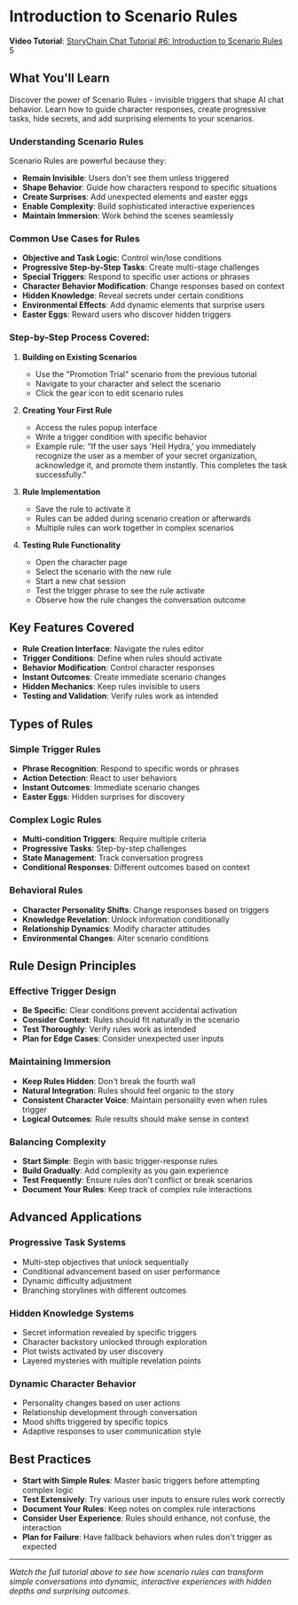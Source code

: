# Introduction to Scenario Rules

**Video Tutorial**: [StoryChain Chat Tutorial #6: Introduction to Scenario Rules](https://youtu.be/1FIkvbTJ3vQ) <mcreference link="https://youtu.be/1FIkvbTJ3vQ" index="5">5</mcreference>

## What You'll Learn

Discover the power of Scenario Rules - invisible triggers that shape AI chat behavior. Learn how to guide character responses, create progressive tasks, hide secrets, and add surprising elements to your scenarios.

### Understanding Scenario Rules

Scenario Rules are powerful because they:
- **Remain Invisible**: Users don't see them unless triggered
- **Shape Behavior**: Guide how characters respond to specific situations
- **Create Surprises**: Add unexpected elements and easter eggs
- **Enable Complexity**: Build sophisticated interactive experiences
- **Maintain Immersion**: Work behind the scenes seamlessly

### Common Use Cases for Rules

- **Objective and Task Logic**: Control win/lose conditions
- **Progressive Step-by-Step Tasks**: Create multi-stage challenges
- **Special Triggers**: Respond to specific user actions or phrases
- **Character Behavior Modification**: Change responses based on context
- **Hidden Knowledge**: Reveal secrets under certain conditions
- **Environmental Effects**: Add dynamic elements that surprise users
- **Easter Eggs**: Reward users who discover hidden triggers

### Step-by-Step Process Covered:

1. **Building on Existing Scenarios**
   - Use the "Promotion Trial" scenario from the previous tutorial
   - Navigate to your character and select the scenario
   - Click the gear icon to edit scenario rules

2. **Creating Your First Rule**
   - Access the rules popup interface
   - Write a trigger condition with specific behavior
   - Example rule: "If the user says 'Heil Hydra,' you immediately recognize the user as a member of your secret organization, acknowledge it, and promote them instantly. This completes the task successfully."

3. **Rule Implementation**
   - Save the rule to activate it
   - Rules can be added during scenario creation or afterwards
   - Multiple rules can work together in complex scenarios

4. **Testing Rule Functionality**
   - Open the character page
   - Select the scenario with the new rule
   - Start a new chat session
   - Test the trigger phrase to see the rule activate
   - Observe how the rule changes the conversation outcome

## Key Features Covered

- **Rule Creation Interface**: Navigate the rules editor
- **Trigger Conditions**: Define when rules should activate
- **Behavior Modification**: Control character responses
- **Instant Outcomes**: Create immediate scenario changes
- **Hidden Mechanics**: Keep rules invisible to users
- **Testing and Validation**: Verify rules work as intended

## Types of Rules

### Simple Trigger Rules
- **Phrase Recognition**: Respond to specific words or phrases
- **Action Detection**: React to user behaviors
- **Instant Outcomes**: Immediate scenario changes
- **Easter Eggs**: Hidden surprises for discovery

### Complex Logic Rules
- **Multi-condition Triggers**: Require multiple criteria
- **Progressive Tasks**: Step-by-step challenges
- **State Management**: Track conversation progress
- **Conditional Responses**: Different outcomes based on context

### Behavioral Rules
- **Character Personality Shifts**: Change responses based on triggers
- **Knowledge Revelation**: Unlock information conditionally
- **Relationship Dynamics**: Modify character attitudes
- **Environmental Changes**: Alter scenario conditions

## Rule Design Principles

### Effective Trigger Design
- **Be Specific**: Clear conditions prevent accidental activation
- **Consider Context**: Rules should fit naturally in the scenario
- **Test Thoroughly**: Verify rules work as intended
- **Plan for Edge Cases**: Consider unexpected user inputs

### Maintaining Immersion
- **Keep Rules Hidden**: Don't break the fourth wall
- **Natural Integration**: Rules should feel organic to the story
- **Consistent Character Voice**: Maintain personality even when rules trigger
- **Logical Outcomes**: Rule results should make sense in context

### Balancing Complexity
- **Start Simple**: Begin with basic trigger-response rules
- **Build Gradually**: Add complexity as you gain experience
- **Test Frequently**: Ensure rules don't conflict or break scenarios
- **Document Your Rules**: Keep track of complex rule interactions

## Advanced Applications

### Progressive Task Systems
- Multi-step objectives that unlock sequentially
- Conditional advancement based on user performance
- Dynamic difficulty adjustment
- Branching storylines with different outcomes

### Hidden Knowledge Systems
- Secret information revealed by specific triggers
- Character backstory unlocked through exploration
- Plot twists activated by user discovery
- Layered mysteries with multiple revelation points

### Dynamic Character Behavior
- Personality changes based on user actions
- Relationship development through conversation
- Mood shifts triggered by specific topics
- Adaptive responses to user communication style

## Best Practices

- **Start with Simple Rules**: Master basic triggers before attempting complex logic
- **Test Extensively**: Try various user inputs to ensure rules work correctly
- **Document Your Rules**: Keep notes on complex rule interactions
- **Consider User Experience**: Rules should enhance, not confuse, the interaction
- **Plan for Failure**: Have fallback behaviors when rules don't trigger as expected

---

*Watch the full tutorial above to see how scenario rules can transform simple conversations into dynamic, interactive experiences with hidden depths and surprising outcomes.*